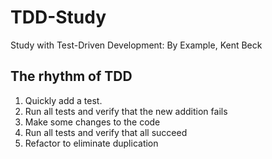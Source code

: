 # TDD-Study

Study with Test-Driven Development: By Example, Kent Beck

## The rhythm of TDD

1. Quickly add a test.
2. Run all tests and verify that the new addition fails
3. Make some changes to the code
4. Run all tests and verify that all succeed
5. Refactor to eliminate duplication
